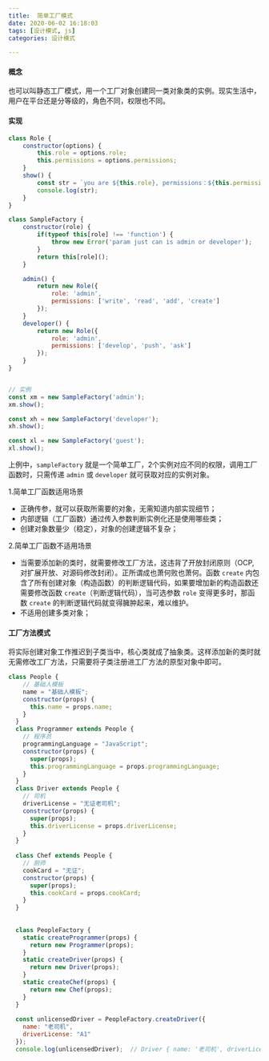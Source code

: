 ```yaml
---
title:  简单工厂模式
date: 2020-06-02 16:18:03
tags: [设计模式, js]
categories: 设计模式

---
```



####  概念

也可以叫静态工厂模式，用一个工厂对象创建同一类对象类的实例。现实生活中，用户在平台还是分等级的，角色不同，权限也不同。

#### 实现

```js
class Role {
    constructor(options) {
        this.role = options.role;
        this.permissions = options.permissions;
    }
    show() {
        const str = `you are ${this.role}, permissions：${this.permissions.join(', ')}`;
        console.log(str);
    }
}

class SampleFactory {
    constructor(role) {
        if(typeof this[role] !== 'function') {
            throw new Error('param just can is admin or developer');
        }
        return this[role]();
    }

    admin() {
        return new Role({
            role: 'admin',
            permissions: ['write', 'read', 'add', 'create']
        });
    }
    developer() {
        return new Role({
            role: 'admin',
            permissions: ['develop', 'push', 'ask']
        });
    }
}


// 实例
const xm = new SampleFactory('admin');
xm.show();

const xh = new SampleFactory('developer');
xh.show();

const xl = new SampleFactory('guest');
xl.show();
```



上例中，`sampleFactory` 就是一个简单工厂，2个实例对应不同的权限，调用工厂函数时，只需传递 `admin` 或 `developer` 就可获取对应的实例对象。

1.简单工厂函数适用场景

- 正确传参，就可以获取所需要的对象，无需知道内部实现细节；
- 内部逻辑（工厂函数）通过传入参数判断实例化还是使用哪些类；
- 创建对象数量少（稳定），对象的创建逻辑不复杂；

2.简单工厂函数不适用场景

- 当需要添加新的类时，就需要修改工厂方法，这违背了开放封闭原则（OCP, 对扩展开放、对源码修改封闭）。正所谓成也萧何败也萧何。函数 `create` 内包含了所有创建对象（构造函数）的判断逻辑代码，如果要增加新的构造函数还需要修改函数 `create`（判断逻辑代码），当可选参数 `role` 变得更多时，那函数 `create` 的判断逻辑代码就变得臃肿起来，难以维护。
- 不适用创建多类对象；



####  工厂方法模式

将实际创建对象工作推迟到子类当中，核心类就成了抽象类。这样添加新的类时就无需修改工厂方法，只需要将子类注册进工厂方法的原型对象中即可。



```js
class People {
    // 基础人模板
    name = "基础人模板";
    constructor(props) {
      this.name = props.name;
    }
  }
  class Programmer extends People {
    // 程序员
    programmingLanguage = "JavaScript";
    constructor(props) {
      super(props);
      this.programmingLanguage = props.programmingLanguage;
    }
  }
  class Driver extends People {
    // 司机
    driverLicense = "无证老司机";
    constructor(props) {
      super(props);
      this.driverLicense = props.driverLicense;
    }
  }
  
  class Chef extends People {
    // 厨师
    cookCard = "无证";
    constructor(props) {
      super(props);
      this.cookCard = props.cookCard;
    }
  }
  
  
  class PeopleFactory {
    static createProgrammer(props) {
      return new Programmer(props);
    }
    static createDriver(props) {
      return new Driver(props);
    }
    static createChef(props) {
      return new Chef(props);
    }
  }
  
  const unlicensedDriver = PeopleFactory.createDriver({
    name: "老司机",
    driverLicense: "A1"
  });
  console.log(unlicensedDriver);  // Driver { name: '老司机', driverLicense: 'A1' }
```

